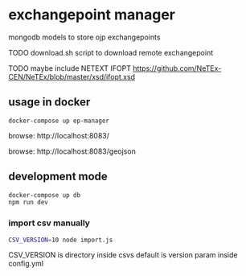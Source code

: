 
# exchangepoint manager

mongodb models to store ojp exchangepoints

TODO download.sh script to download remote exchangepoint

TODO maybe include NETEXT IFOPT
https://github.com/NeTEx-CEN/NeTEx/blob/master/xsd/ifopt.xsd


## usage in docker

```
docker-compose up ep-manager
```

browse: http://localhost:8083/

browse: http://localhost:8083/geojson

## development mode

```bash
docker-compose up db
npm run dev
```


### import csv manually


```bash
CSV_VERSION=10 node import.js
```

CSV_VERSION is directory inside csvs default is version param inside config.yml
